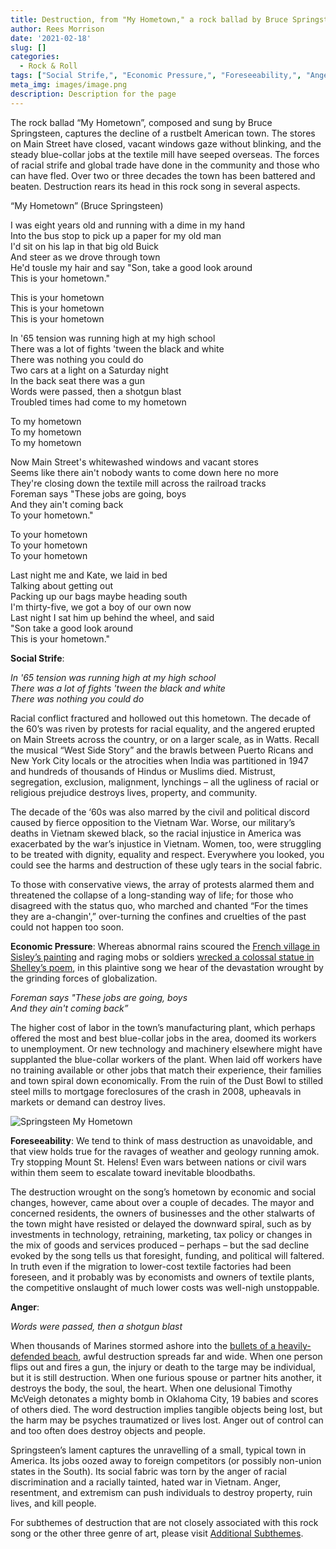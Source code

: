 ```yaml
---
title: Destruction, from "My Hometown," a rock ballad by Bruce Springsteen
author: Rees Morrison
date: '2021-02-18'
slug: []
categories:
  - Rock & Roll
tags: ["Social Strife,", "Economic Pressure,", "Foreseeability,", "Anger", ]
meta_img: images/image.png
description: Description for the page
---
```


The rock ballad “My Hometown”, composed and sung by Bruce Springsteen, captures the decline of a rustbelt American town. The stores on Main Street have closed, vacant windows gaze without blinking, and the steady blue-collar jobs at the textile mill have seeped overseas. The forces of racial strife and global trade have done in the community and those who can have fled.  Over two or three decades the town has been battered and beaten.  Destruction rears its head in this rock song in several aspects.

<!--more-->


“My Hometown” (Bruce Springsteen)

I was eight years old and running with a dime in my hand  
Into the bus stop to pick up a paper for my old man  
I'd sit on his lap in that big old Buick  
And steer as we drove through town  
He'd tousle my hair and say "Son, take a good look around  
This is your hometown."  

This is your hometown  
This is your hometown  
This is your hometown  

In '65 tension was running high at my high school  
There was a lot of fights 'tween the black and white  
There was nothing you could do  
Two cars at a light on a Saturday night  
In the back seat there was a gun  
Words were passed, then a shotgun blast  
Troubled times had come to my hometown  

To my hometown  
To my hometown  
To my hometown  

Now Main Street's whitewashed windows and vacant stores  
Seems like there ain't nobody wants to come down here no more  
They're closing down the textile mill across the railroad tracks  
Foreman says "These jobs are going, boys  
And they ain't coming back  
To your hometown."  

To your hometown  
To your hometown  
To your hometown  

Last night me and Kate, we laid in bed  
Talking about getting out  
Packing up our bags maybe heading south  
I'm thirty-five, we got a boy of our own now  
Last night I sat him up behind the wheel, and said  
"Son take a good look around  
This is your hometown."  


**Social Strife**:  

*In '65 tension was running high at my high school*  
*There was a lot of fights 'tween the black and white*  
*There was nothing you could do*

Racial conflict fractured and hollowed out this hometown.  The decade of the 60’s was riven by protests for racial equality, and the angered erupted on Main Streets across the country, or on a larger scale, as in Watts.  Recall the musical “West Side Story” and the brawls between Puerto Ricans and New York City locals or the atrocities when India was partitioned in 1947 and hundreds of thousands of Hindus or Muslims died.   Mistrust, segregation, exclusion, malignment, lynchings – all the ugliness of racial or religious prejudice destroys lives, property, and community.   

The decade of the ‘60s was also marred by the civil and political discord caused by fierce opposition to the Vietnam War.  Worse, our military’s deaths in Vietnam skewed black, so the racial injustice in America was exacerbated by the war’s injustice in Vietnam.   Women, too, were struggling to be treated with dignity, equality and respect.  Everywhere you looked, you could see the harms and destruction of these ugly tears in the social fabric.  

To those with conservative views, the array of protests alarmed them and threatened the collapse of a long-standing way of life; for those who disagreed with the status quo, who marched and chanted “For the times they are a-changin',” over-turning the confines and cruelties of the past could not happen too soon.

**Economic Pressure**:  Whereas abnormal rains scoured the [French village in Sisley’s painting](https://themesfromart.com/blog/2021-02-18-destruction-from-flood-at-port-marly-a-painting-by-alfred-sisley/destructionflood/) and raging mobs or soldiers [wrecked a colossal statue in Shelley’s poem](https://themesfromart.com/blog/2021-02-18-destruction-ozymandias-a-poem-by-percy-bysshe-shelley/destructoz/), in this plaintive song we hear of the devastation wrought by the grinding forces of globalization. 

*Foreman says "These jobs are going, boys*  
*And they ain't coming back”* 

The higher cost of labor in the town’s manufacturing plant, which perhaps offered the most and best blue-collar jobs in the area, doomed its workers to unemployment.   Or new technology and machinery elsewhere might have supplanted the blue-collar workers of the plant.  When laid off workers have no training available or other jobs that match their experience, their families and town spiral down economically.  From the ruin of the Dust Bowl to stilled steel mills to mortgage foreclosures of the crash in 2008, upheavals in markets or demand can destroy lives.

![Springsteen My Hometown](/media/DestructionHomeTown.png)

**Foreseeability**: We tend to think of mass destruction as unavoidable, and that view holds true for the ravages of weather and geology running amok. Try stopping Mount St. Helens!  Even wars between nations or civil wars within them seem to escalate toward inevitable bloodbaths.  

The destruction wrought on the song’s hometown by economic and social changes, however, came about over a couple of decades.  The mayor and concerned residents, the owners of businesses and the other stalwarts of the town might have resisted or delayed the downward spiral, such as by investments in technology, retraining, marketing, tax policy or changes in the mix of goods and services produced – perhaps – but the sad decline evoked by the song tells us that foresight, funding, and political will faltered.  In truth even if the migration to lower-cost textile factories had been foreseen, and it probably was by economists and owners of textile plants, the competitive onslaught of much lower costs was well-nigh unstoppable.

**Anger**:  

*Words were passed, then a shotgun blast*

When thousands of Marines stormed ashore into the [bullets of a heavily-defended beach](https://themesfromart.com/blog/2021-02-18-destruction-saving-private-ryan-a-movie-by-steven-spielberg/destructionsaving/), awful destruction spreads far and wide.  When one person flips out and fires a gun, the injury or death to the targe may be individual, but it is still destruction. When one furious spouse or partner hits another, it destroys the body, the soul, the heart.  When one delusional Timothy McVeigh detonates a mighty bomb in Oklahoma City, 19 babies and scores of others died.  The word destruction implies tangible objects being lost, but the harm may be psyches traumatized or lives lost.  Anger out of control can and too often does destroy objects and people.  


Springsteen’s lament captures the unravelling of a small, typical town in America.  Its jobs oozed away to foreign competitors (or possibly non-union states in the South).  Its social fabric was torn by the anger of racial discrimination and a racially tainted, hated war in Vietnam.  Anger, resentment, and extremism can push individuals to destroy property, ruin lives, and kill people.

For subthemes of destruction that are not closely associated with this rock song or the other three genre of art, please visit [Additional Subthemes](https://themesfromart.com/blog/2021-02-10-decisions-a-wider-angle-view/decisionswiderangle/).
